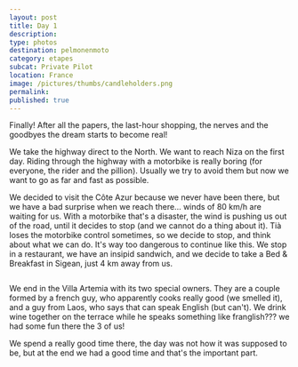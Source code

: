 ```yaml
---
layout: post
title: Day 1
description: 
type: photos
destination: pelmonenmoto
category: etapes
subcat: Private Pilot
location: France
image: /pictures/thumbs/candleholders.png
permalink: 
published: true
---
```


Finally! After all the papers, the last-hour shopping, the nerves and the goodbyes the dream starts to become real!

We take the highway direct to the North. We want to reach Niza on the first day. Riding through the highway with a motorbike is really boring (for everyone, the rider and the pillion). Usually we try to avoid them but now we want to go as far and fast as possible.

We decided to visit the Côte Azur because we never have been there, but we have a bad surprise when we reach there... winds of 80 km/h are waiting for us. With a motorbike that's a disaster, the wind is pushing us out of the road, until it decides to stop (and we cannot do a thing about it). Tià loses the motorbike control sometimes, so we decide to stop, and think about what we can do. It's way too dangerous to continue like this. We stop in a restaurant, we have an insipid sandwich, and we decide to take a Bed & Breakfast in Sigean, just 4 km away from us.

<p><a
href="https://lh3.googleusercontent.com/w283se0ElAZ_u4UhQLXh52qVWpObfgMS3wuzl5LapZ4uTaNtCUSEzB2_SPX1WScdXzNEHUzhdS520Dvs7EztkO9YXiRNCuBD3fa1ywYWSIBjBE4Oo-0vcaIE30yTHQYjzd43HGk6YWQIHvfW_uTzYKbLZ-Igw6ddldwVrjEhOTzlnGl1xnTOEP13Y4LtvbTv5gyvOUfj-nLSau9zlcXKZXKItHUvWvVBLEDNCxjMggS1HdSA1SrWJE_eX-lIN65h6zsdoNvArXvNEuQzG5jt_gVtfglUyo6X4EsR2nsKxn3InnYoxgkZyuXlVYq8iAVjmrv3_H-A_WSN9gEB-i3teILXY4iNTUq4XNvalm4jNv7QwXpbZKneld_jwmZuCcJPmNvvyxK8OSwcJ7K85yTGXTfwQ4j5WhzRdnut15fCfHV90_XSDiorZXhIZjTjGr-OLuP3dat7k7Nfzc5o2R-zqi9fsQKZfCfMVKcMXurAhLNpUDjou06tiOkzmBRreTgBP_G7dHpKQORrXIYrMkk8sPRl9UoVJgJgSBGmBr9AIeLe2Ix7wVOufcSrn6kQGl2QU0s_nIFifOArCXSCOuklT2Z52_1ETTecVE99n6Je=w883-h662-no"> 
<img src="https://lh3.googleusercontent.com/w283se0ElAZ_u4UhQLXh52qVWpObfgMS3wuzl5LapZ4uTaNtCUSEzB2_SPX1WScdXzNEHUzhdS520Dvs7EztkO9YXiRNCuBD3fa1ywYWSIBjBE4Oo-0vcaIE30yTHQYjzd43HGk6YWQIHvfW_uTzYKbLZ-Igw6ddldwVrjEhOTzlnGl1xnTOEP13Y4LtvbTv5gyvOUfj-nLSau9zlcXKZXKItHUvWvVBLEDNCxjMggS1HdSA1SrWJE_eX-lIN65h6zsdoNvArXvNEuQzG5jt_gVtfglUyo6X4EsR2nsKxn3InnYoxgkZyuXlVYq8iAVjmrv3_H-A_WSN9gEB-i3teILXY4iNTUq4XNvalm4jNv7QwXpbZKneld_jwmZuCcJPmNvvyxK8OSwcJ7K85yTGXTfwQ4j5WhzRdnut15fCfHV90_XSDiorZXhIZjTjGr-OLuP3dat7k7Nfzc5o2R-zqi9fsQKZfCfMVKcMXurAhLNpUDjou06tiOkzmBRreTgBP_G7dHpKQORrXIYrMkk8sPRl9UoVJgJgSBGmBr9AIeLe2Ix7wVOufcSrn6kQGl2QU0s_nIFifOArCXSCOuklT2Z52_1ETTecVE99n6Je=w883-h662-no" alt=""></a></p>

We end in the Villa Artemia with its two special owners. They are a couple formed by a french guy, who apparently cooks really good (we smelled it), and a guy from Laos, who says that can speak English (but can't). We drink wine together on the terrace while he speaks something like franglish??? we had some fun there the 3 of us!

We spend a really good time there, the day was not how it was supposed to be, but at the end we had a good time and that's the important part.


